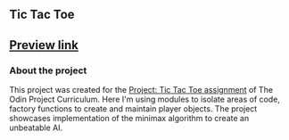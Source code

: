 ## Tic Tac Toe
<h2>
    <a href="https://sevleo.github.io/tic_tac_toe/">Preview link</a>
</h2>

### About the project

This project was created for the <span><a href="https://www.theodinproject.com/lessons/node-path-javascript-tic-tac-toe">Project: Tic Tac Toe assignment</a></span> of The Odin Project Curriculum. Here I'm using modules to isolate areas of code, factory functions to create and maintain player objects. The project showcases implementation of the minimax algorithm to create an unbeatable AI.